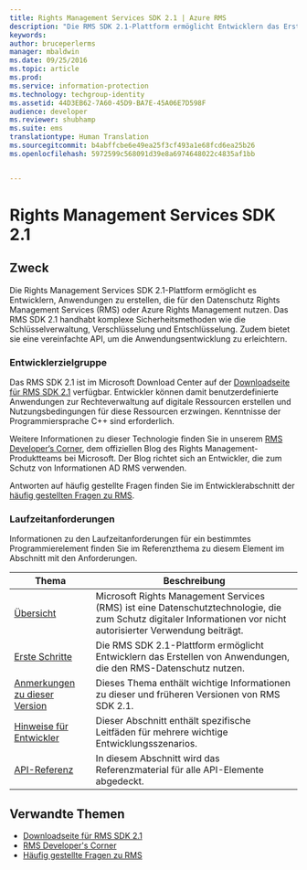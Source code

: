 ```yaml
---
title: Rights Management Services SDK 2.1 | Azure RMS
description: "Die RMS SDK 2.1-Plattform ermöglicht Entwicklern das Erstellen von Anwendungen, die für den Datenschutz RMS oder Azure RMS nutzen."
keywords: 
author: bruceperlerms
manager: mbaldwin
ms.date: 09/25/2016
ms.topic: article
ms.prod: 
ms.service: information-protection
ms.technology: techgroup-identity
ms.assetid: 44D3EB62-7A60-45D9-BA7E-45A06E7D598F
audience: developer
ms.reviewer: shubhamp
ms.suite: ems
translationtype: Human Translation
ms.sourcegitcommit: b4abffcbe6e49ea25f3cf493a1e68fcd6ea25b26
ms.openlocfilehash: 5972599c568091d39e8a6974648022c4835af1bb


---
```


# Rights Management Services SDK 2.1

## Zweck

Die Rights Management Services SDK 2.1-Plattform ermöglicht es Entwicklern, Anwendungen zu erstellen, die für den Datenschutz Rights Management Services (RMS) oder Azure Rights Management nutzen. Das RMS SDK 2.1 handhabt komplexe Sicherheitsmethoden wie die Schlüsselverwaltung, Verschlüsselung und Entschlüsselung. Zudem bietet sie eine vereinfachte API, um die Anwendungsentwicklung zu erleichtern.

### Entwicklerzielgruppe

Das RMS SDK 2.1 ist im Microsoft Download Center auf der [Downloadseite für RMS SDK 2.1](http://www.microsoft.com/en-us/download/details.aspx?id=38397) verfügbar. Entwickler können damit benutzerdefinierte Anwendungen zur Rechteverwaltung auf digitale Ressourcen erstellen und Nutzungsbedingungen für diese Ressourcen erzwingen. Kenntnisse der Programmiersprache C++ sind erforderlich.

Weitere Informationen zu dieser Technologie finden Sie in unserem [RMS Developer‘s Corner](http://blogs.msdn.com/b/rms/archive/2012/05/31/official-release-of-ad-rms-sdk-2-0-and-ad-rms-client-2-0.aspx), dem offiziellen Blog des Rights Management-Produktteams bei Microsoft. Der Blog richtet sich an Entwickler, die zum Schutz von Informationen AD RMS verwenden.

Antworten auf häufig gestellte Fragen finden Sie im Entwicklerabschnitt der [häufig gestellten Fragen zu RMS](http://aka.ms/adrmsfaq ).

### Laufzeitanforderungen

Informationen zu den Laufzeitanforderungen für ein bestimmtes Programmierelement finden Sie im Referenzthema zu diesem Element im Abschnitt mit den Anforderungen.

|Thema|Beschreibung|
|-----|--------|
|[Übersicht](ad-rms-overview.md)|Microsoft Rights Management Services (RMS) ist eine Datenschutztechnologie, die zum Schutz digitaler Informationen vor nicht autorisierter Verwendung beiträgt.|
|[Erste Schritte](getting-started-with-ad-rms-2-0.md)|Die RMS SDK 2.1-Plattform ermöglicht Entwicklern das Erstellen von Anwendungen, die den RMS-Datenschutz nutzen.|
|[Anmerkungen zu dieser Version](release-notes-rtm.md)|Dieses Thema enthält wichtige Informationen zu dieser und früheren Versionen von RMS SDK 2.1.|
|[Hinweise für Entwickler](developer-notes.md)|Dieser Abschnitt enthält spezifische Leitfäden für mehrere wichtige Entwicklungsszenarios.|
|[API-Referenz](api-reference-2-1.md)|In diesem Abschnitt wird das Referenzmaterial für alle API-Elemente abgedeckt.|

 

## Verwandte Themen

* [Downloadseite für RMS SDK 2.1](http://www.microsoft.com/en-us/download/details.aspx?id=38397)
* [RMS Developer's Corner](http://blogs.msdn.com/b/rms/archive/2012/05/31/official-release-of-ad-rms-sdk-2-0-and-ad-rms-client-2-0.aspx)
* [Häufig gestellte Fragen zu RMS](http://aka.ms/adrmsfaq )
 

 



<!--HONumber=Sep16_HO5-->


